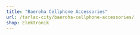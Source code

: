 ```yaml
---
title: "Baeroha Cellphone Accessories"
url: /tarlac-city/baeroha-cellphone-accessories/
shop: Elektronik
---
```

